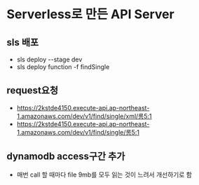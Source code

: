 # Serverless로 만든 API Server

## sls 배포
* sls deploy --stage dev
* sls deploy function -f findSingle

## request요청
* https://2kstde4150.execute-api.ap-northeast-1.amazonaws.com/dev/v1/find/single/xml/롬5:1
* https://2kstde4150.execute-api.ap-northeast-1.amazonaws.com/dev/v1/find/single/롬5:1

## dynamodb access구간 추가
* 매번 call 할 때마다 file 9mb를 모두 읽는 것이 느려서 개선하기로 함